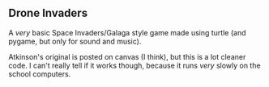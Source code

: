 ## Drone Invaders
A *very* basic Space Invaders/Galaga style game made using turtle (and pygame, but only for sound and music).

Atkinson's original is posted on canvas (I think), but this is a lot cleaner code. I can't really tell if it works though, 
because it runs *very* slowly on the school computers.